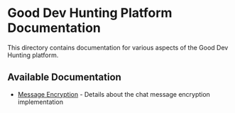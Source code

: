 # Good Dev Hunting Platform Documentation

This directory contains documentation for various aspects of the Good Dev Hunting platform.

## Available Documentation

- [Message Encryption](./message-encryption.md) - Details about the chat message encryption implementation
